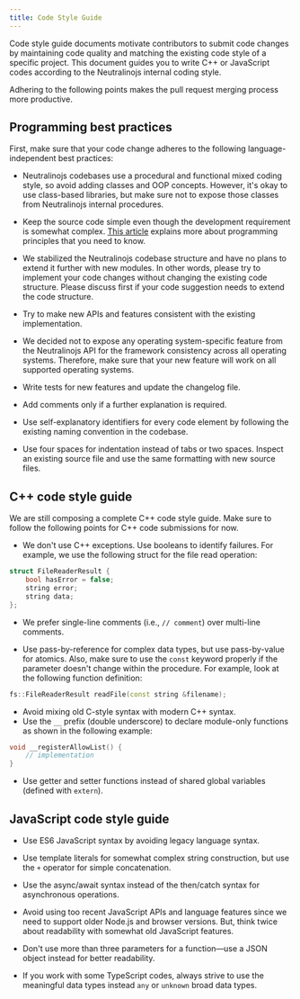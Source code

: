 ```yaml
---
title: Code Style Guide
---
```


Code style guide documents motivate contributors to submit code changes by maintaining code quality and
matching the existing code style of a specific project. This document guides you to write C++ or JavaScript
codes according to the Neutralinojs internal coding style. 

Adhering to the following points makes the pull request merging process more productive.

## Programming best practices

First, make sure that your code change adheres to the following language-independent best practices:

- Neutralinojs codebases use a procedural and functional mixed coding style, so avoid adding classes and OOP
concepts. However, it's okay to use class-based libraries, but make sure not to expose those classes from
Neutralinojs internal procedures.

- Keep the source code simple even though the development requirement is somewhat complex.
[This article](https://levelup.gitconnected.com/5-programming-principles-that-help-you-to-write-better-code-5d96197725cc?sk=750ce3340204c82c7ae053dfa8337a85)
explains more about programming principles that you need to know.

- We stabilized the Neutralinojs codebase structure and have no plans to extend it further with new modules.
In other words, please try to implement your code changes without changing the existing code structure.
Please discuss first if your code suggestion needs to extend the code structure.

- Try to make new APIs and features consistent with the existing implementation.

- We decided not to expose any operating system-specific feature from the Neutralinojs API for the framework consistency across all operating systems. Therefore, make sure that your new feature will work on all supported operating systems.

- Write tests for new features and update the changelog file.

- Add comments only if a further explanation is required.

- Use self-explanatory identifiers for every code element by following the existing naming convention
in the codebase.

- Use four spaces for indentation instead of tabs or two spaces. Inspect an existing source file and use
the same formatting with new source files.

## C++ code style guide

We are still composing a complete C++ code style guide. Make sure to follow the following points for
C++ code submissions for now. 

- We don't use C++ exceptions. Use booleans to identify failures. For example, we use the following struct for the file read operation:

```cpp
struct FileReaderResult {
    bool hasError = false;
    string error;
    string data;
};
```

- We prefer single-line comments (i.e., `// comment`) over multi-line comments.

- Use pass-by-reference for complex data types, but use pass-by-value for atomics. Also, make sure to use the
`const` keyword properly if the parameter doesn't change within the procedure. For example, look at the
following function definition:

```cpp
fs::FileReaderResult readFile(const string &filename);
```

- Avoid mixing old C-style syntax with modern C++ syntax.
- Use the `__` prefix (double underscore) to declare module-only functions as shown in the following example:

```cpp
void __registerAllowList() {
    // implementation
}
```
- Use getter and setter functions instead of shared global variables (defined with `extern`).

## JavaScript code style guide

- Use ES6 JavaScript syntax by avoiding legacy language syntax.

- Use template literals for somewhat complex string construction, but use the `+` operator for simple
concatenation.

- Use the async/await syntax instead of the then/catch syntax for asynchronous operations.

- Avoid using too recent JavaScript APIs and language features since we need to support older Node.js
and browser versions. But, think twice about readability with somewhat old JavaScript features.

- Don't use more than three parameters for a function&mdash;use a JSON object instead for better readability.

- If you work with some TypeScript codes, always strive to use the meaningful data types instead `any` or
`unknown` broad data types.

